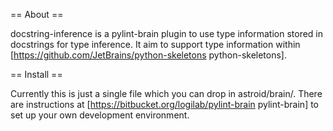 == About ==

docstring-inference is a pylint-brain plugin to use type information stored
in docstrings for type inference. It aim to support type information within [https://github.com/JetBrains/python-skeletons python-skeletons].

== Install ==

Currently this is just a single file which you can drop in astroid/brain/. There
are instructions at [https://bitbucket.org/logilab/pylint-brain pylint-brain] to set up your own development environment.

